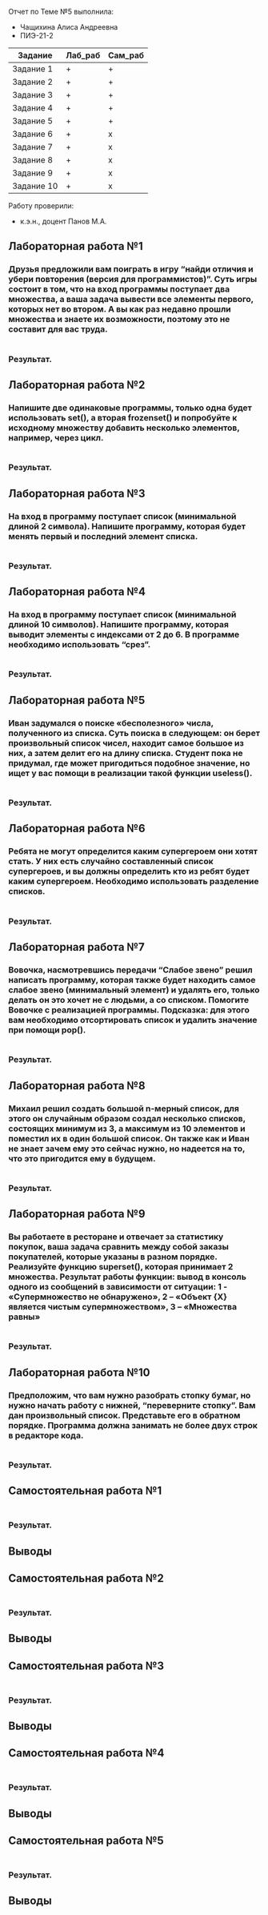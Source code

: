 Отчет по Теме №5 выполнила:
- Чащихина Алиса Андреевна
- ПИЭ-21-2

| Задание | Лаб_раб | Сам_раб |
| ------ | ------ | ------ |
| Задание 1 | + | + |
| Задание 2 | + | + |
| Задание 3 | + | + |
| Задание 4 | + | + |
| Задание 5 | + | + |
| Задание 6 | + | x |
| Задание 7 | + | x |
| Задание 8 | + | x |
| Задание 9 | + | x |
| Задание 10 | + | x |

Работу проверили:
- к.э.н., доцент Панов М.А.

 ## Лабораторная работа №1
### Друзья предложили вам поиграть в игру “найди отличия и убери повторения (версия для программистов)”. Суть игры состоит в том, что на вход программы поступает два множества, а ваша задача вывести все элементы первого, которых нет во втором. А вы как раз недавно прошли множества и знаете их возможности, поэтому это не составит для вас труда.

```python

```

### Результат.


 ## Лабораторная работа №2
### Напишите две одинаковые программы, только одна будет использовать set(), а вторая frozenset() и попробуйте к исходному множеству добавить несколько элементов, например, через цикл.

```python

```

### Результат.



 ## Лабораторная работа №3
### На вход в программу поступает список (минимальной длиной 2 символа). Напишите программу, которая будет менять первый и последний элемент списка.

```python

```

### Результат.



 ## Лабораторная работа №4
### На вход в программу поступает список (минимальной длиной 10 символов). Напишите программу, которая выводит элементы с индексами от 2 до 6. В программе необходимо использовать “срез”.

```python

```

### Результат.



 ## Лабораторная работа №5
### Иван задумался о поиске «бесполезного» числа, полученного из списка. Суть поиска в следующем: он берет произвольный список чисел, находит самое большое из них, а затем делит его на длину списка. Студент пока не придумал, где может пригодиться подобное значение, но ищет у вас помощи в реализации такой функции useless().

```python

```

### Результат.



 ## Лабораторная работа №6
### Ребята не могут определится каким супергероем они хотят стать. У них есть случайно составленный список супергероев, и вы должны определить кто из ребят будет каким супергероем. Необходимо использовать разделение списков.

```python

```

### Результат.



 ## Лабораторная работа №7
### Вовочка, насмотревшись передачи “Слабое звено” решил написать программу, которая также будет находить самое слабое звено (минимальный элемент) и удалять его, только делать он это хочет не с людьми, а со списком. Помогите Вовочке с реализацией программы. Подсказка: для этого вам необходимо отсортировать список и удалить значение при помощи pop().

```python

```

### Результат.



 ## Лабораторная работа №8
### Михаил решил создать большой n-мерный список, для этого он случайным образом создал несколько списков, состоящих минимум из 3, а максимум из 10 элементов и поместил их в один большой список. Он также как и Иван не знает зачем ему это сейчас нужно, но надеется на то, что это пригодится ему в будущем.

```python

```

### Результат.



 ## Лабораторная работа №9
### Вы работаете в ресторане и отвечает за статистику покупок, ваша задача сравнить между собой заказы покупателей, которые указаны в разном порядке. Реализуйте функцию superset(), которая принимает 2 множества. Результат работы функции: вывод в консоль одного из сообщений в зависимости от ситуации: 1	- «Супермножество не обнаружено», 2	– «Объект {X} является чистым супермножеством», 3 – «Множества равны»


```python

```

### Результат.


 ## Лабораторная работа №10
### Предположим, что вам нужно разобрать стопку бумаг, но нужно начать работу с нижней, “переверните стопку”. Вам дан произвольный список. Представьте его в обратном порядке. Программа должна занимать не более двух строк в редакторе кода.

```python

```

### Результат.



 ## Самостоятельная работа №1
### 

```python

```

### Результат.


## Выводы


 ## Самостоятельная работа №2
### 

```python

```

### Результат.


## Выводы


 ## Самостоятельная работа №3
### 

```python

```

### Результат.


## Выводы


 ## Самостоятельная работа №4
### 

```python

```

### Результат.


## Выводы


 ## Самостоятельная работа №5
### 

```python

```


### Результат.


## Выводы

